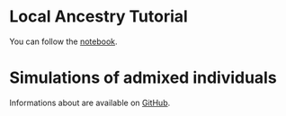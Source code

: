 # Local Ancestry Tutorial

You can follow the [notebook](https://github.com/bcm-uga/Loter/blob/master/python-package/Local%20Ancestry%20Example.ipynb).

# Simulations of admixed individuals

Informations about are available on [GitHub](https://github.com/BioShock38/aede).
